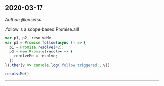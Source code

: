 ## 2020-03-17
*Author: @onsetsu*

.follow is a scope-based Promise.all!
```js
var p1, p2, resolveMe
var p3 = Promise.follow(async () => {
  p1 = Promise.resolve(42);
  p2 = new Promise(resolve => {
    resolveMe = resolve;
  })
}).then(v => console.log('follow triggered', v))
```

```js
resolveMe()
```
---

